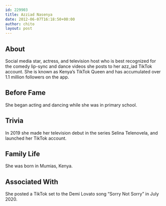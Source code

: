 ```yaml
---
id: 229903
title: Azziad Nasenya
date: 2012-06-07T16:18:50+00:00
author: chito
layout: post
---
```

## About  
Social media star, actress, and television host who is best recognized for the comedy lip-sync and dance videos she posts to her azz_iad TikTok account. She is known as Kenya&#8217;s TikTok Queen and has accumulated over 1.1 million followers on the app.

## Before Fame  
She began acting and dancing while she was in primary school.

## Trivia  
In 2019 she made her television debut in the series Selina Telenovela, and launched her TikTok account.

## Family Life  
She was born in Mumias, Kenya.

## Associated With  
She posted a TikTok set to the Demi Lovato song &#8220;Sorry Not Sorry&#8221; in July 2020.